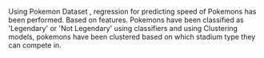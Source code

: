 Using Pokemon Dataset , regression for predicting speed of Pokemons has been performed. Based on features. Pokemons have been classified as 'Legendary' or 'Not Legendary' using classifiers and using Clustering models, pokemons have been clustered based on which stadium type they can compete in. 
